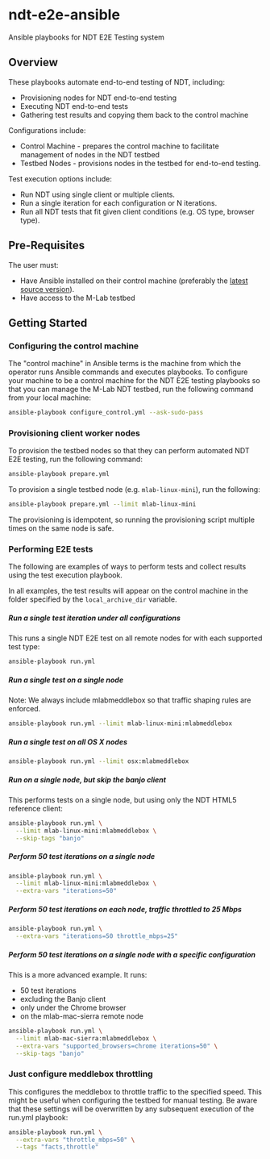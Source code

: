 # ndt-e2e-ansible
Ansible playbooks for NDT E2E Testing system

## Overview

These playbooks automate end-to-end testing of NDT, including:

* Provisioning nodes for NDT end-to-end testing
* Executing NDT end-to-end tests
* Gathering test results and copying them back to the control machine

Configurations include:

* Control Machine - prepares the control machine to facilitate management of
  nodes in the NDT testbed
* Testbed Nodes - provisions nodes in the testbed for end-to-end testing.

Test execution options include:

* Run NDT using single client or multiple clients.
* Run a single iteration for each configuration or N iterations.
* Run all NDT tests that fit given client conditions (e.g. OS type, browser
  type).

## Pre-Requisites

The user must:

* Have Ansible installed on their control machine (preferably the
[latest source version](http://docs.ansible.com/ansible/intro_installation.html#running-from-source)).
* Have access to the M-Lab testbed

## Getting Started

### Configuring the control machine

The "control machine" in Ansible terms is the machine from which the operator
runs Ansible commands and executes playbooks. To configure your machine to be a
control machine for the NDT E2E testing playbooks so that you can manage the
M-Lab NDT testbed, run the following command from your local machine:

```bash
ansible-playbook configure_control.yml --ask-sudo-pass
```

### Provisioning client worker nodes

To provision the testbed nodes so that they can perform automated NDT E2E
testing, run the following command:

```bash
ansible-playbook prepare.yml
```

To provision a single testbed node (e.g. `mlab-linux-mini`), run the following:

```bash
ansible-playbook prepare.yml --limit mlab-linux-mini
```

The provisioning is idempotent, so running the provisioning script multiple
times on the same node is safe.

### Performing E2E tests

The following are examples of ways to perform tests and collect results using
the test execution playbook.

In all examples, the test results will appear on the control machine in the
folder specified by the `local_archive_dir` variable.

##### Run a single test iteration under all configurations

This runs a single NDT E2E test on all remote nodes for with each supported test
type:

```bash
ansible-playbook run.yml
```

##### Run a single test on a single node

Note: We always include mlabmeddlebox so that traffic shaping rules are
enforced.

```bash
ansible-playbook run.yml --limit mlab-linux-mini:mlabmeddlebox
```

##### Run a single test on all OS X nodes

```bash
ansible-playbook run.yml --limit osx:mlabmeddlebox
```

##### Run on a single node, but skip the banjo client

This performs tests on a single node, but  using only the NDT HTML5 reference client:

```bash
ansible-playbook run.yml \
  --limit mlab-linux-mini:mlabmeddlebox \
  --skip-tags "banjo"
```

##### Perform 50 test iterations on a single node

```bash
ansible-playbook run.yml \
  --limit mlab-linux-mini:mlabmeddlebox \
  --extra-vars "iterations=50"
```

##### Perform 50 test iterations on each node, traffic throttled to 25 Mbps

```bash
ansible-playbook run.yml \
  --extra-vars "iterations=50 throttle_mbps=25"
```

##### Perform 50 test iterations on a single node with a specific configuration

This is a more advanced example. It runs:

* 50 test iterations
* excluding the Banjo client
* only under the Chrome browser
* on the mlab-mac-sierra remote node

```bash
ansible-playbook run.yml \
  --limit mlab-mac-sierra:mlabmeddlebox \
  --extra-vars "supported_browsers=chrome iterations=50" \
  --skip-tags "banjo"
```

### Just configure meddlebox throttling

This configures the meddlebox to throttle traffic to the specified speed. This
might be useful when configuring the testbed for manual testing. Be aware that
these settings will be overwritten by any subsequent execution of the run.yml
playbook:

```bash
ansible-playbook run.yml \
  --extra-vars "throttle_mbps=50" \
  --tags "facts,throttle"
```
